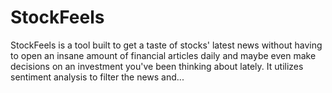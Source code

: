 # StockFeels
StockFeels is a tool built to get a taste of stocks' latest news without having to open an insane amount of financial articles daily and maybe even make decisions on an investment you've been thinking about lately. It utilizes sentiment analysis to filter the news and...